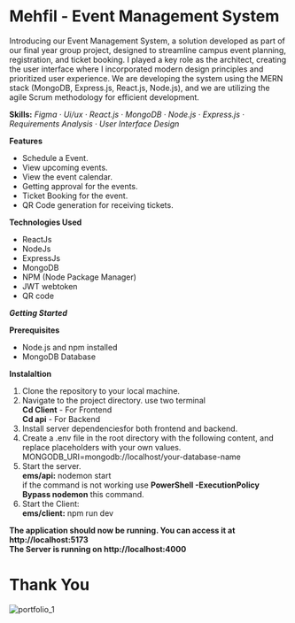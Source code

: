 # Mehfil - Event Management System

Introducing our Event Management System, a solution developed as part of our final year group project, designed to streamline campus event planning, registration, and ticket booking. I played a key role as the architect, creating the user interface where I incorporated modern design principles and prioritized user experience. We are developing the system using the MERN stack (MongoDB, Express.js, React.js, Node.js), and we are utilizing the agile Scrum methodology for efficient development.

**Skills:** _Figma · Ui/ux · React.js · MongoDB · Node.js · Express.js · Requirements Analysis · User Interface Design_

**Features**

- Schedule a Event.
- View upcoming events.
- View the event calendar.
- Getting approval for the events.
- Ticket Booking for the event.
- QR Code generation for receiving tickets.

**Technologies Used**

- ReactJs
- NodeJs
- ExpressJs
- MongoDB
- NPM (Node Package Manager)
- JWT webtoken
- QR code

**_Getting Started_**

**Prerequisites**

- Node.js and npm installed
- MongoDB Database

**Instalaltion**

1. Clone the repository to your local machine.
2. Navigate to the project directory. use two terminal <br>
   **Cd Client** - For Frontend <br>
   **Cd api** - For Backend <br>
3. Install server dependenciesfor both frontend and backend.
4. Create a .env file in the root directory with the following content, and replace placeholders with your own values. <br>
   MONGODB_URI=mongodb://localhost/your-database-name
5. Start the server.<br>
   **ems/api:** nodemon start<br>
   if the command is not working use **PowerShell -ExecutionPolicy Bypass nodemon** this command.
6. Start the Client:<br>
   **ems/client:** npm run dev

**The application should now be running. You can access it at http://localhost:5173**<br>
**The Server is running on http://localhost:4000**

<h1>Thank You</h1>

![portfolio_1](https://github.com/Bilal025/EventoEMS/assets/95700674/001ddf1c-72b3-40bb-8e3e-975ae00ccee5)
